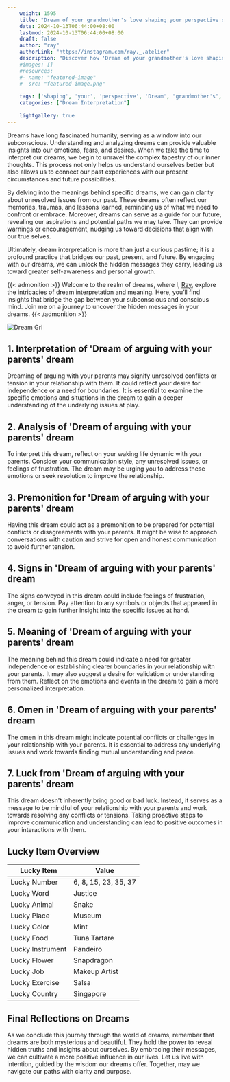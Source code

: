 ```yaml
---
    weight: 1595
    title: "Dream of your grandmother's love shaping your perspective on life."  # Assuming 'title' column exists
    date: 2024-10-13T06:44:00+08:00
    lastmod: 2024-10-13T06:44:00+08:00
    draft: false
    author: "ray"
    authorLink: "https://instagram.com/ray._.atelier"
    description: "Discover how 'Dream of your grandmother's love shaping your perspective on life.' can interpret your future and uncover its significant meanings in your life."
    #images: []
    #resources:
    #- name: "featured-image"
    #  src: "featured-image.png"
    
    tags: ['shaping', 'your', 'perspective', 'Dream', "grandmother's", 'on', 'love', 'of', 'life.']
    categories: ["Dream Interpretation"]
    
    lightgallery: true
---
```

    
Dreams have long fascinated humanity, serving as a window into our subconscious. Understanding and analyzing dreams can provide valuable insights into our emotions, fears, and desires. When we take the time to interpret our dreams, we begin to unravel the complex tapestry of our inner thoughts. This process not only helps us understand ourselves better but also allows us to connect our past experiences with our present circumstances and future possibilities.

By delving into the meanings behind specific dreams, we can gain clarity about unresolved issues from our past. These dreams often reflect our memories, traumas, and lessons learned, reminding us of what we need to confront or embrace. Moreover, dreams can serve as a guide for our future, revealing our aspirations and potential paths we may take. They can provide warnings or encouragement, nudging us toward decisions that align with our true selves.

Ultimately, dream interpretation is more than just a curious pastime; it is a profound practice that bridges our past, present, and future. By engaging with our dreams, we can unlock the hidden messages they carry, leading us toward greater self-awareness and personal growth.

{{< admonition >}}
Welcome to the realm of dreams, where I, [Ray](https://instagram.com/ray._.atelier), explore the intricacies of dream interpretation and meaning. Here, you’ll find insights that bridge the gap between your subconscious and conscious mind. Join me on a journey to uncover the hidden messages in your dreams.
{{< /admonition >}}

![Dream Grl](https://cdn.pixabay.com/photo/2017/11/02/03/35/gothic-2910057_1280.jpg "Dream Grl")

## 1. Interpretation of 'Dream of arguing with your parents' dream
 Dreaming of arguing with your parents may signify unresolved conflicts or tension in your relationship with them. It could reflect your desire for independence or a need for boundaries. It is essential to examine the specific emotions and situations in the dream to gain a deeper understanding of the underlying issues at play.

## 2. Analysis of 'Dream of arguing with your parents' dream
 To interpret this dream, reflect on your waking life dynamic with your parents. Consider your communication style, any unresolved issues, or feelings of frustration. The dream may be urging you to address these emotions or seek resolution to improve the relationship.

## 3. Premonition for 'Dream of arguing with your parents' dream
 Having this dream could act as a premonition to be prepared for potential conflicts or disagreements with your parents. It might be wise to approach conversations with caution and strive for open and honest communication to avoid further tension.

## 4. Signs in 'Dream of arguing with your parents' dream
 The signs conveyed in this dream could include feelings of frustration, anger, or tension. Pay attention to any symbols or objects that appeared in the dream to gain further insight into the specific issues at hand.

## 5. Meaning of 'Dream of arguing with your parents' dream
 The meaning behind this dream could indicate a need for greater independence or establishing clearer boundaries in your relationship with your parents. It may also suggest a desire for validation or understanding from them. Reflect on the emotions and events in the dream to gain a more personalized interpretation.

## 6. Omen in 'Dream of arguing with your parents' dream
 The omen in this dream might indicate potential conflicts or challenges in your relationship with your parents. It is essential to address any underlying issues and work towards finding mutual understanding and peace.

## 7. Luck from 'Dream of arguing with your parents' dream
 This dream doesn't inherently bring good or bad luck. Instead, it serves as a message to be mindful of your relationship with your parents and work towards resolving any conflicts or tensions. Taking proactive steps to improve communication and understanding can lead to positive outcomes in your interactions with them.

## Lucky Item Overview
| Lucky Item          | Value              |
|---------------|--------------------|
| Lucky Number        | 6, 8, 15, 23, 35, 37  |
| Lucky Word          | Justice |
| Lucky Animal        | Snake |
| Lucky Place         | Museum     |
| Lucky Color         | Mint     |
| Lucky Food          | Tuna Tartare      |
| Lucky Instrument    | Pandeiro |
| Lucky Flower        | Snapdragon    |
| Lucky Job           | Makeup Artist       |
| Lucky Exercise      | Salsa  |
| Lucky Country       | Singapore    |


##  Final Reflections on Dreams

As we conclude this journey through the world of dreams, remember that dreams are both mysterious and beautiful. They hold the power to reveal hidden truths and insights about ourselves. By embracing their messages, we can cultivate a more positive influence in our lives. Let us live with intention, guided by the wisdom our dreams offer. Together, may we navigate our paths with clarity and purpose.
